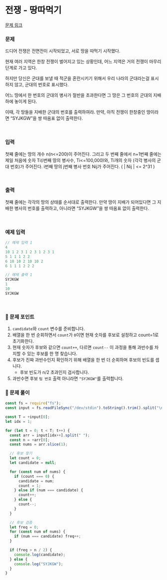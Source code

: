# **전쟁 - 땅따먹기**

[문제 링크](https://www.acmicpc.net/problem/1270)

### 문제

드디어 전쟁은 전면전이 시작되었고, 서로 땅을 따먹기 시작했다.

현재 여러 지역은 한창 전쟁이 벌어지고 있는 상황인데, 어느 지역은 거의 전쟁이 마무리 단계로 가고 있다.

하지만 당신은 군대를 보낼 때 적군을 혼란시키기 위해서 우리 나라의 군대라는걸 표시하지 않고, 군대의 번호로 표시했다.

어느 땅에서 한 번호의 군대의 병사가 절반을 초과한다면 그 땅은 그 번호의 군대의 지배하에 놓이게 된다.

이때, 각 땅들을 지배한 군대의 번호를 출력하여라. 만약, 아직 전쟁이 한창중인 땅이라면 “SYJKGW”을 쌍 따옴표 없이 출력한다.

<br/>

### 입력

첫째 줄에는 땅의 개수 n(n<=200)이 주어진다. 그리고 두 번째 줄에서 n+1번째 줄에는 제일 처음에 숫자 Ti(i번째 땅의 병사수, Ti<=100,000)와, Ti개의 숫자 (각각 병사의 군대 번호)가 주어진다. i번째 땅의 j번째 병사 번호 Nij가 주어진다. ( | Nij | <= 2^31 )

<br/>

### 출력

첫째 줄에는 각각의 땅의 상태를 순서대로 출력한다. 만약 땅이 지배가 되어있다면 그 지배한 병사의 번호를 출력하고, 아니라면 “SYJKGW”을 쌍 따옴표 없이 출력한다.

<br/>

### 예제 입력

```jsx
// 예제 입력 1
4
10 1 2 3 1 2 3 1 2 3 1
5 1 1 1 2 2
6 10 10 2 10 10 2
6 1 1 1 2 2 2

// 예제 출력 1
SYJKGW
1
10
SYJKGW
```

<br/>

### 📕 문제 포인트

1. `candidate`와 `count` 변수를 준비합니다.
2. 배열을 한 번 순회하면서 `count`가 `0`이면 현재 숫자를 후보로 설정하고 count=1로 초기화한다.
3. 현재 숫자가 후보와 같으면 `count++`, 다르면 `count--` 이 과정을 통해 과반수를 차지할 수 있는 후보를 한 명 찾습니다.
4. 후보가 진짜 과반수인지 확인하기 위해 배열을 한 번 더 순회하며 후보의 빈도를 셉니다.
   - 후보 빈도가 n/2 초과인지 검사합니다.
5. 과반수면 후보 `팀 번호` 출력 아니라면 `"SYJKGW"`를 출력합니다.

### 📝 문제 풀이

```js
const fs = require("fs");
const input = fs.readFileSync("/dev/stdin").toString().trim().split("\n");

const T = +input[0];
let idx = 1;

for (let t = 0; t < T; t++) {
  const arr = input[idx++].split(" ");
  const n = +arr[0];
  const nums = arr.slice(1);

  // 후보 찾기
  let count = 0;
  let candidate = null;

  for (const num of nums) {
    if (count === 0) {
      candidate = num;
      count = 1;
    } else if (num === candidate) {
      count++;
    } else {
      count--;
    }
  }

  // 후보 검증
  let freq = 0;
  for (const num of nums) {
    if (num === candidate) freq++;
  }

  if (freq > n / 2) {
    console.log(candidate);
  } else {
    console.log("SYJKGW");
  }
}
```
